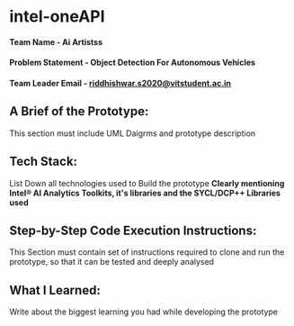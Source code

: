 # intel-oneAPI

#### Team Name - Ai Artistss
#### Problem Statement - Object Detection For Autonomous Vehicles
#### Team Leader Email - riddhishwar.s2020@vitstudent.ac.in

## A Brief of the Prototype:
  This section must include UML Daigrms and prototype description
  
## Tech Stack: 
   List Down all technologies used to Build the prototype **Clearly mentioning Intel® AI Analytics Toolkits, it's libraries and the SYCL/DCP++ Libraries used**
   
## Step-by-Step Code Execution Instructions:
  This Section must contain set of instructions required to clone and run the prototype, so that it can be tested and deeply analysed
  
## What I Learned:
   Write about the biggest learning you had while developing the prototype
